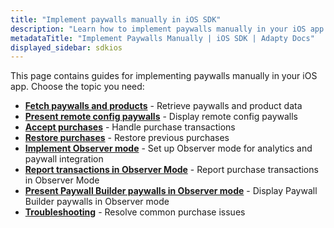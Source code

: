 ```yaml
---
title: "Implement paywalls manually in iOS SDK"
description: "Learn how to implement paywalls manually in your iOS app with Adapty SDK."
metadataTitle: "Implement Paywalls Manually | iOS SDK | Adapty Docs"
displayed_sidebar: sdkios
---
```


This page contains guides for implementing paywalls manually in your iOS app. Choose the topic you need:

- **[Fetch paywalls and products](fetch-paywalls-and-products)** - Retrieve paywalls and product data
- **[Present remote config paywalls](present-remote-config-paywalls)** - Display remote config paywalls
- **[Accept purchases](making-purchases)** - Handle purchase transactions
- **[Restore purchases](restore-purchase)** - Restore previous purchases
- **[Implement Observer mode](implement-observer-mode)** - Set up Observer mode for analytics and paywall integration
- **[Report transactions in Observer Mode](report-transactions-observer-mode)** - Report purchase transactions in Observer Mode
- **[Present Paywall Builder paywalls in Observer mode](ios-present-paywall-builder-paywalls-in-observer-mode)** - Display Paywall Builder paywalls in Observer mode
- **[Troubleshooting](ios-troubleshoot-purchases)** - Resolve common purchase issues 